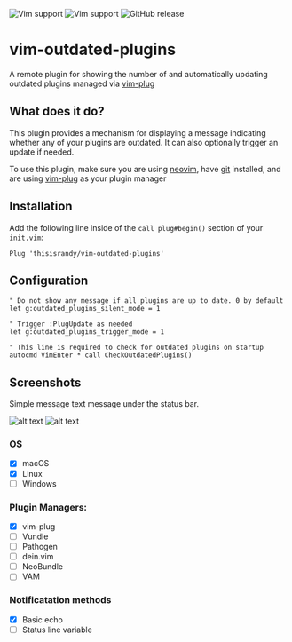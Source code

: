 ![Vim support](https://img.shields.io/badge/vim-unsupported-red.svg?style=flat-square)
![Vim support](https://img.shields.io/badge/neovim-supported-green.svg?style=flat-square)
![GitHub release](https://img.shields.io/github/release/semanser/vim-outdated-plugins.svg?style=flat-square)

# vim-outdated-plugins

A remote plugin for showing the number of and automatically updating outdated
plugins managed via [vim-plug](https://github.com/junegunn/vim-plug)

## What does it do?

This plugin provides a mechanism for displaying a message indicating whether any
of your plugins are outdated. It can also optionally trigger an update if
needed.

To use this plugin, make sure you are using [neovim](https://neovim.io/), have
[git](https://git-scm.com) installed, and are using
[vim-plug](https://github.com/junegunn/vim-plug) as your plugin manager

## Installation

Add the following line inside of the `call plug#begin()` section of your
`init.vim`:

```vim
Plug 'thisisrandy/vim-outdated-plugins'
```

## Configuration

```vim
" Do not show any message if all plugins are up to date. 0 by default
let g:outdated_plugins_silent_mode = 1

" Trigger :PlugUpdate as needed
let g:outdated_plugins_trigger_mode = 1

" This line is required to check for outdated plugins on startup
autocmd VimEnter * call CheckOutdatedPlugins()
```

## Screenshots

Simple message text message under the status bar.

![alt text](https://raw.githubusercontent.com/semanser/vim-outdated-plugins/master/images/outdated.png)
![alt text](https://raw.githubusercontent.com/semanser/vim-outdated-plugins/master/images/updated.png)

### OS

- [x] macOS
- [x] Linux
- [ ] Windows

### Plugin Managers:

- [x] vim-plug
- [ ] Vundle
- [ ] Pathogen
- [ ] dein.vim
- [ ] NeoBundle
- [ ] VAM

### Notificatation methods

- [x] Basic echo
- [ ] Status line variable

